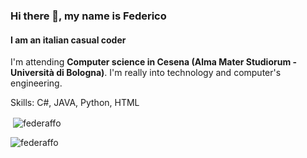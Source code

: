 ### Hi there 👋, my name is Federico


<!--
**Federaffo/Federaffo** is a ✨ _special_ ✨ repository because its `README.md` (this file) appears on your GitHub profile.

Here are some ideas to get you started:

- 🔭 I’m currently working on ...
- 🌱 I’m currently learning ...
- 👯 I’m looking to collaborate on ...
- 🤔 I’m looking for help with ...
- 💬 Ask me about ...
- 📫 How to reach me: ...
- 😄 Pronouns: ...
- ⚡ Fun fact: ...
-->


#### I am an italian casual coder

I'm attending **Computer science in Cesena (Alma Mater Studiorum - Università di Bologna)**. 
I'm really into technology and computer's engineering. 

Skills: C#, JAVA, Python, HTML

<!--
![Federaffo's Stats](https://github-readme-stats.vercel.app/api?username=Federaffo&theme=dracula&show_icons=true&hide_border=false&count_private=true)
![Federaffo's Streak](https://github-readme-streak-stats.herokuapp.com/?user=Federaffo&theme=dracula&hide_border=false)
![Federaffo's Top Languages](https://github-readme-stats.vercel.app/api/top-langs/?username=Federaffo&theme=dracula&show_icons=true&hide_border=false&layout=compact)
-->


<p>&nbsp;<img align="center" src="https://github-readme-stats.vercel.app/api?username=federaffo&show_icons=true&layout=compact&locale=en&theme=dracula" alt="federaffo" /></p>

<p><img align="center" src="https://github-readme-streak-stats.herokuapp.com/?user=federaffo&theme=dracula&layout=compact" alt="federaffo" /></p>
